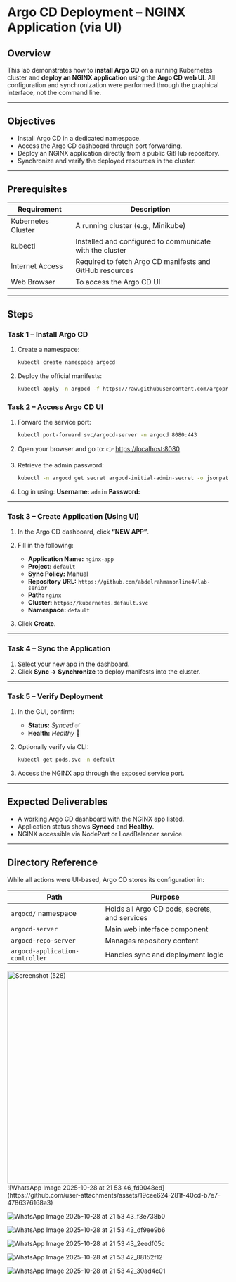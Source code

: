 # Argo CD Deployment – NGINX Application (via UI)

## Overview

This lab demonstrates how to **install Argo CD** on a running Kubernetes cluster and **deploy an NGINX application** using the **Argo CD web UI**.
All configuration and synchronization were performed through the graphical interface, not the command line.

---

## Objectives

* Install Argo CD in a dedicated namespace.
* Access the Argo CD dashboard through port forwarding.
* Deploy an NGINX application directly from a public GitHub repository.
* Synchronize and verify the deployed resources in the cluster.

---

## Prerequisites

| Requirement        | Description                                              |
| ------------------ | -------------------------------------------------------- |
| Kubernetes Cluster | A running cluster (e.g., Minikube)                       |
| kubectl            | Installed and configured to communicate with the cluster |
| Internet Access    | Required to fetch Argo CD manifests and GitHub resources |
| Web Browser        | To access the Argo CD UI                                 |

---

## Steps

### **Task 1 – Install Argo CD**

1. Create a namespace:

   ```bash
   kubectl create namespace argocd
   ```
2. Deploy the official manifests:

   ```bash
   kubectl apply -n argocd -f https://raw.githubusercontent.com/argoproj/argo-cd/stable/manifests/install.yaml
   ```

### **Task 2 – Access Argo CD UI**

1. Forward the service port:

   ```bash
   kubectl port-forward svc/argocd-server -n argocd 8080:443
   ```
2. Open your browser and go to:
   👉 [https://localhost:8080](https://localhost:8080)
3. Retrieve the admin password:

   ```bash
   kubectl -n argocd get secret argocd-initial-admin-secret -o jsonpath="{.data.password}" | base64 -d; echo
   ```
4. Log in using:
   **Username:** `admin`
   **Password:** <retrieved value>

---

### **Task 3 – Create Application (Using UI)**

1. In the Argo CD dashboard, click **“NEW APP”**.
2. Fill in the following:

   * **Application Name:** `nginx-app`
   * **Project:** `default`
   * **Sync Policy:** Manual
   * **Repository URL:** `https://github.com/abdelrahmanonline4/lab-senior`
   * **Path:** `nginx`
   * **Cluster:** `https://kubernetes.default.svc`
   * **Namespace:** `default`
3. Click **Create**.

---

### **Task 4 – Sync the Application**

1. Select your new app in the dashboard.
2. Click **Sync → Synchronize** to deploy manifests into the cluster.

---

### **Task 5 – Verify Deployment**

1. In the GUI, confirm:

   * **Status:** *Synced* ✅
   * **Health:** *Healthy* 💚
2. Optionally verify via CLI:

   ```bash
   kubectl get pods,svc -n default
   ```
3. Access the NGINX app through the exposed service port.

---

## **Expected Deliverables**

* A working Argo CD dashboard with the NGINX app listed.
* Application status shows **Synced** and **Healthy**.
* NGINX accessible via NodePort or LoadBalancer service.

---

## **Directory Reference**

While all actions were UI-based, Argo CD stores its configuration in:

| Path                            | Purpose                                       |
| ------------------------------- | --------------------------------------------- |
| `argocd/` namespace             | Holds all Argo CD pods, secrets, and services |
| `argocd-server`                 | Main web interface component                  |
| `argocd-repo-server`            | Manages repository content                    |
| `argocd-application-controller` | Handles sync and deployment logic             |


<img width="1366" height="484" alt="Screenshot (528)" src="https://github.com/user-attachments/assets/5b392d4d-94d3-422e-ae3d-12b027b61288" />
![WhatsApp Image 2025-10-28 at 21 53 46_fd9048ed](https://github.com/user-attachments/assets/19cee624-281f-40cd-b7e7-4786376168a3)

![WhatsApp Image 2025-10-28 at 21 53 43_f3e738b0](https://github.com/user-attachments/assets/47253ab1-0bb9-4a49-9f78-61503f742f43)

![WhatsApp Image 2025-10-28 at 21 53 43_df9ee9b6](https://github.com/user-attachments/assets/379dc0f0-9958-48a5-b7db-4957e6a7d057)

![WhatsApp Image 2025-10-28 at 21 53 43_2eedf05c](https://github.com/user-attachments/assets/470e74e4-0185-48a4-b6d9-e35ad540ecfa)

![WhatsApp Image 2025-10-28 at 21 53 42_88152f12](https://github.com/user-attachments/assets/e410e549-abf2-423c-acf7-0e9e9ef4a16b)

![WhatsApp Image 2025-10-28 at 21 53 42_30ad4c01](https://github.com/user-attachments/assets/298777fc-45dc-40cb-87b3-4c25bf153f35)

